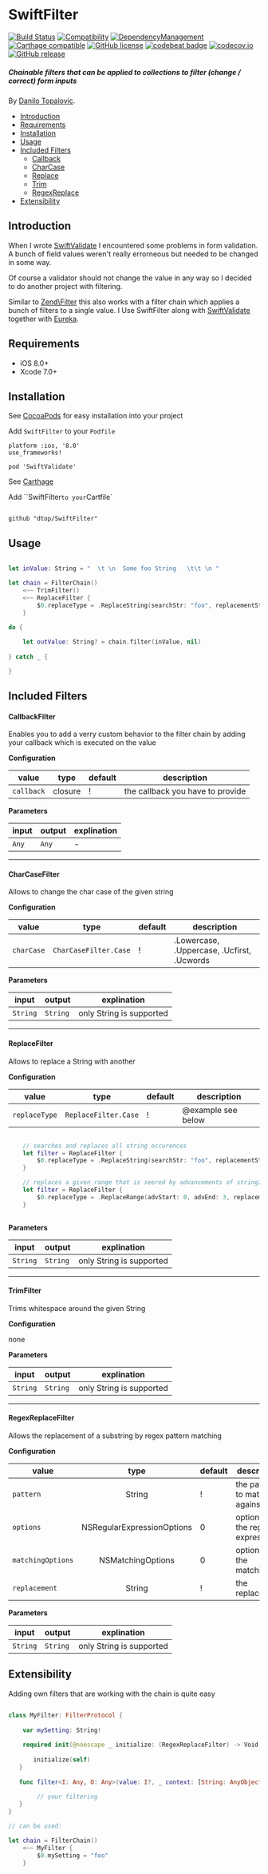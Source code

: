# SwiftFilter

[![Build Status](https://travis-ci.org/dtop/SwiftFilter.svg)](https://travis-ci.org/dtop/SwiftFilter)
[![Compatibility](https://img.shields.io/badge/Swift-2.1-blue.svg)](https://developer.apple.com/swift)
[![DependencyManagement](https://img.shields.io/badge/CocoaPods-Compatible-brightgreen.svg)](https://cocoapods.org)
[![Carthage compatible](https://img.shields.io/badge/Carthage-compatible-4BC51D.svg?style=flat)](https://github.com/Carthage/Carthage)
[![GitHub license](https://img.shields.io/badge/license-MIT-blue.svg)](https://raw.githubusercontent.com/dtop/SwiftValidate/master/LICENSE)
[![codebeat badge](https://codebeat.co/badges/f380424d-a290-4d89-8b48-431da0bec33c)](https://codebeat.co/projects/github-com-dtop-swiftfilter)
[![codecov.io](https://codecov.io/github/dtop/SwiftFilter/coverage.svg?branch=master)](https://codecov.io/github/dtop/SwiftFilter?branch=master)
[![GitHub release](https://img.shields.io/github/release/dtop/SwiftFilter.svg)](https://github.com/dtop/SwiftFilter)

##### Chainable filters that can be applied to collections to filter (change / correct) form inputs

By [Danilo Topalovic](http://blog.danilo-topalovic.de).


* [Introduction]
* [Requirements]
* [Installation]
* [Usage]
* [Included Filters]
  + [Callback]
  + [CharCase]
  + [Replace]
  + [Trim]
  + [RegexReplace]
* [Extensibility]


## Introduction

When I wrote [SwiftValidate] I encountered some problems in form validation. A bunch of field values weren't really errorneous but needed to
be changed in some way.

Of course a validator should not change the value in any way so I decided to do another project with filtering.

Similar to [Zend\Filter] this also works with a filter chain which applies a bunch of filters to a single value.
I Use SwiftFilter along with [SwiftValidate] together with [Eureka].

## Requirements

* iOS 8.0+
* Xcode 7.0+

## Installation

See [CocoaPods] for easy installation into your project

Add `SwiftFilter` to your `Podfile`

```
platform :ios, '8.0'
use_frameworks!

pod 'SwiftValidate'

```

See [Carthage] 

Add ``SwiftFilter` to your `Cartfile`

```

github "dtop/SwiftFilter"

```

## Usage

```swift

let inValue: String = "  \t \n  Some foo String   \t\t \n "

let chain = FilterChain()
	<~~ TrimFilter()
	<~~ ReplaceFilter {
		$0.replaceType = .ReplaceString(searchStr: "foo", replacementStr: "bar")
	}
	
do {

	let outValue: String? = chain.filter(inValue, nil)
	
} catch _ {

}

```


## Included Filters


#### CallbackFilter

Enables you to add a verry custom behavior to the filter chain by adding your callback which is executed on the value

**Configuration**

| value      |  type     | default | description                       |
|------------|:---------:|---------|-----------------------------------|
| `callback` |  closure  | !       | the callback you have to provide  |

**Parameters**

| input      | output    | explination |
|------------|-----------|-------------|
| `Any`      | `Any`     | -           |

----
#### CharCaseFilter

Allows to change the char case of the given string

**Configuration**

| value      |  type                   | default | description                                |
|------------|:-----------------------:|---------|--------------------------------------------|
| `charCase` |  `CharCaseFilter.Case`  | !       | .Lowercase, .Uppercase, .Ucfirst, .Ucwords |

**Parameters**

| input         | output       | explination              |
|---------------|--------------|--------------------------|
| `String`      | `String`     | only String is supported |          

----
#### ReplaceFilter

Allows to replace a String with another

**Configuration**

| value         |  type                   | default | description                                |
|---------------|:-----------------------:|---------|--------------------------------------------|
| `replaceType` |  `ReplaceFilter.Case`   | !       | @example see below |

```swift

	// searches and replaces all string occurences
	let filter = ReplaceFilter {
		$0.replaceType = .ReplaceString(searchStr: "foo", replacementStr: "bar")
	}

	// replaces a given range that is seered by advancements of stringIndex
	let filter = ReplaceFilter {
		$0.replaceType = .ReplaceRange(advStart: 0, advEnd: 3, replacementStr: "bar")
	}
	

```

**Parameters**

| input         | output       | explination              |
|---------------|--------------|--------------------------|
| `String`      | `String`     | only String is supported |

----
#### TrimFilter

Trims whitespace around the given String

**Configuration**

none

**Parameters**

| input         | output       | explination              |
|---------------|--------------|--------------------------|
| `String`      | `String`     | only String is supported |    

----
#### RegexReplaceFilter

Allows the replacement of a substring by regex pattern matching

**Configuration**

| value             |            type            | default | description                        |
|-------------------|:--------------------------:|---------|------------------------------------|
| `pattern`         |           String           | !       | the pattern to match against       |
| `options`         | NSRegularExpressionOptions | 0       | options for the regular expression |
| `matchingOptions` |      NSMatchingOptions     | 0       | options for the matching           |
| `replacement`     |           String           | !       | the replacement                    |

**Parameters**

| input         | output       | explination              |
|---------------|--------------|--------------------------|
| `String`      | `String`     | only String is supported |

## Extensibility 

Adding own filters that are working with the chain is quite easy

```swift

class MyFilter: FilterProtocol {
	
	var mySetting: String!
	
	required init(@noescape _ initialize: (RegexReplaceFilter) -> Void = { _ in }) {
        
       initialize(self)
   }
   
   func filter<I: Any, O: Any>(value: I?, _ context: [String: AnyObject]?) throws -> O? {
        
        // your filtering
   }
}

// can be used:

let chain = FilterChain()
	<~~ MyFilter {
		$0.mySetting = "foo"
	}

```

<!--- References -->

[Eureka]: https://github.com/xmartlabs/Eureka
[SwiftValidate]: https://github.com/dtop/SwiftValidate
[Zend\Filter]: https://github.com/zendframework/zend-filter
[CocoaPods]: https://cocoapods.org
[Carthage]: https://github.com/Carthage/Carthage

[Introduction]: #introduction
[Requirements]: #requirements
[Installation]: #installation
[Usage]: #usage
[Included Filters]: #included-filters
[Callback]: #callbackfilter
[CharCase]: #charcasefilter
[Replace]: #replacefilter
[Trim]: #trimfilter
[RegexReplace]: #regexreplacefilter
[Extensibility]: #extensibility
